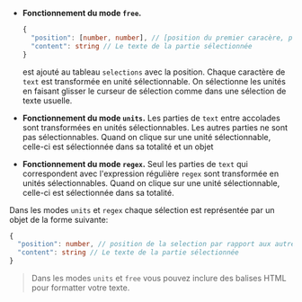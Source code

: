 
* **Fonctionnement du mode `free`.**
  ```typescript
  {
    "position": [number, number], // [position du premier caracère, position du dernier caractère]
    "content": string // Le texte de la partie sélectionnée
  }
  ```
  est ajouté au tableau `selections` avec la position.
  Chaque caractère de `text` est transformée en unité sélectionnable.
  On sélectionne les unités en faisant glisser le curseur de sélection comme dans une sélection de texte usuelle.

* **Fonctionnement du mode `units`.**
  Les parties de `text` entre accolades sont transformées en unités sélectionnables. Les autres parties ne sont pas sélectionnables.
  Quand on clique sur une unité sélectionnable, celle-ci est sélectionnée dans sa totalité et un objet

* **Fonctionnement du mode `regex`.**
  Seul les parties de `text` qui correspondent avec l'expression régulière `regex` sont transformée en unités sélectionnables.
  Quand on clique sur une unité sélectionnable, celle-ci est sélectionnée dans sa totalité.

Dans les modes `units` et `regex` chaque sélection est représentée par un objet de la forme suivante:

```typescript
{
  "position": number, // position de la selection par rapport aux autres
  "content": string // Le texte de la partie sélectionnée
}
```

> Dans les modes `units` et `free` vous pouvez inclure des balises HTML pour formatter votre texte.
